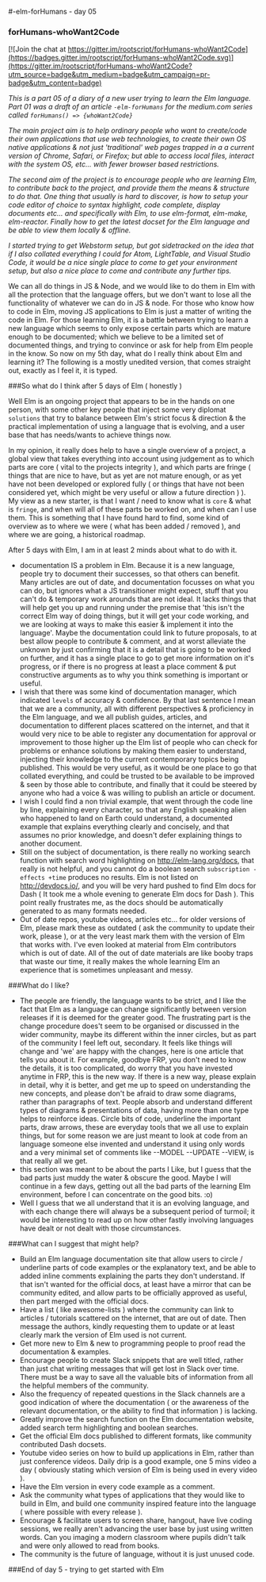 #-elm-forHumans - day 05
### forHumans-whoWant2Code

[![Join the chat at https://gitter.im/rootscript/forHumans-whoWant2Code](https://badges.gitter.im/rootscript/forHumans-whoWant2Code.svg)](https://gitter.im/rootscript/forHumans-whoWant2Code?utm_source=badge&utm_medium=badge&utm_campaign=pr-badge&utm_content=badge)

*This is a part 05 of a diary of a new user trying to learn the Elm language.  Part 01 was a draft of an article `-elm-forHumans` for the medium.com series called `forHumans() => {whoWant2Code}`*

*The main project aim is to help ordinary people who want to create/code their own applications that use web technologies, to create their own OS native applications & not just 'traditional' web pages trapped in a a current version of Chrome, Safari, or Firefox; but able to access local files, interact with the system OS, etc... with fewer browser based restrictions.*

*The second aim of the project is to encourage people who are learning Elm, to contribute back to the project, and provide them the means & structure to do that.  One thing that usually is hard to discover, is how to setup your code editor of choice to syntax highlight, code complete, display documents etc... and specifically with Elm, to use elm-format, elm-make, elm-reactor.  Finally how to get the latest docset for the Elm language and be able to view them locally & offline.*

*I started trying to get Webstorm setup, but got sidetracked on the idea that if I also collated everything I could for Atom, LightTable, and Visual Studio Code, it would be a nice single place to come to get your environment setup, but also a nice place to come and contribute any further tips.*

We can all do things in JS & Node, and we would like to do them in Elm with all the protection that the language offers, but we don't want to lose all the functionality of whatever we can do in JS & node.  For those who know how to code in Elm, moving JS applications to Elm is just a matter of writing the code in Elm.  For those learning Elm, it is a battle between trying to learn a new language which seems to only expose certain parts which are mature enough to be documented; which we believe to be a limited set of documented things, and trying to convince or ask for help from Elm people in the know.  So now on my 5th day, what do I really think about Elm and learning it?  The following is a mostly unedited version, that comes straight out, exactly as I feel it, it is typed.

###So what do I think after 5 days of Elm ( honestly )

Well Elm is an ongoing project that appears to be in the hands on one person, with some other key people that inject some very diplomat `solutions` that try to balance between Elm's strict focus & direction & the practical implementation of using a language that is evolving, and a user base that has needs/wants to achieve things now.

In my opinion, it really does help to have a single overview of a project, a global view that takes everything into account using judgement as to which parts are core ( vital to the projects integrity ), and which parts are fringe ( things that are nice to have, but as yet are not mature enough, or as yet have not been developed or explored fully ( or things that have not been considered yet, which might be very useful or allow a future direction ) ).  My view as a new starter, is that I want / need to know what is `core` & what is `fringe`, and when will all of these parts be worked on, and when can I use them.   This is something that I have found hard to find, some kind of overview as to where we were ( what has been added / removed ), and where we are going, a historical roadmap.

After 5 days with Elm, I am in at least 2 minds about what to do with it.

- documentation IS a problem in Elm.  Because it is a new language, people try to document their successes, so that others can benefit.  Many articles are out of date, and documentation focusses on what you can do, but ignores what a JS transitioner might expect, stuff that you can't do & temporary work arounds that are not ideal. It lacks things that will help get you up and running under the premise that 'this isn't the correct Elm way of doing things, but it will get your code working, and we are looking at ways to make this easier & implement it into the language'.  Maybe the documentation could link to future proposals, to at best allow people to contribute & comment, and at worst alleviate the unknown by just confirming that it is a detail that is going to be worked on further, and it has a single place to go to get more information on it's progress, or if there is no progress at least a place comment & put constructive arguments as to why you think something is important or useful.
- I wish that there was some kind of documentation manager, which indicated `levels` of accuracy & confidence.  By that last sentence I mean that we are a community, all with different perspectives & proficiency in the Elm language, and we all publish guides, articles, and documentation to different places scattered on the internet, and that it would very nice to be able to register any documentation for approval or improvement to those higher up the Elm list of people who can check for problems or enhance solutions by making them easier to understand, injecting their knowledge to the current contemporary topics being published.  This would be very useful, as it would be one place to go that collated everything, and could be trusted to be available to be improved & seen by those able to contribute, and finally that it could be steered by anyone who had a voice & was willing to publish an article or document.
- I wish I could find a non trivial example, that went through the code line by line, explaining every character, so that any English speaking alien who happened to land on Earth could understand, a documented example that explains everything clearly and concisely, and that assumes no prior knowledge, and doesn't defer explaining things to another document.
- Still on the subject of documentation, is there really no working search function with search word highlighting on <http://elm-lang.org/docs>, that really is not helpful, and you cannot do a boolean search `subscription -effects +time` produces no results.  Elm is not listed on <http://devdocs.io/>, and you will be very hard pushed to find Elm docs for Dash ( It took me a whole evening to generate Elm docs for Dash ).  This point really frustrates me, as the docs should be automatically generated to as many formats needed.
- Out of date repos, youtube videos, articles etc... for older versions of Elm, please mark these as outdated ( ask the community to update their work, please ), or at the very least mark them with the version of Elm that works with.  I've even looked at material from Elm contributors which is out of date.  All of the out of date materials are like booby traps that waste our time, it really makes the whole learning Elm an experience that is sometimes unpleasant and messy.

###What do I like?
- The people are friendly, the language wants to be strict, and I like the fact that Elm as a language can change significantly between version releases if it is deemed for the greater good.  The frustrating part is the change procedure does't seem to be organised or discussed in the wider community, maybe its different within the inner circles, but as part of the community I feel left out, secondary.  It feels like things will change and 'we' are happy with the changes, here is one article that tells you about it.  For example, goodbye FRP, you don't need to know the details, it is too complicated, do worry that you have invested anytime in FRP, this is the new way.  If there is a new way, please explain in detail, why it is better, and get me up to speed on understanding the new concepts, and please don't be afraid to draw some diagrams, rather than paragraphs of text.  People absorb and understand different types of diagrams & presentations of data, having more than one type helps to reinforce ideas. Circle bits of code, underline the important parts, draw arrows, these are everyday tools that we all use to explain things, but for some reason we are just meant to look at code from an language someone else invented and understand it using only words and a very minimal set of comments like --MODEL --UPDATE --VIEW, is that really all we get.
- this section was meant to be about the parts I Like, but I guess that the bad parts just muddy the water & obscure the good.  Maybe I will continue in a few days, getting out all the bad parts of the learning Elm environment, before I can concentrate on the good bits. :o)
- Well I guess that we all understand that it is an evolving language, and with each change there will always be a subsequent period of turmoil; it would be interesting to read up on how other fastly involving languages have dealt or not dealt with those circumstances.

###What can I suggest that might help?
- Build an Elm language documentation site that allow users to circle / underline parts of code examples or the explanatory text, and be able to added inline comments explaining the parts they don't understand.  If that isn't wanted for the official docs, at least have a mirror that can be community edited, and allow parts to be officially approved as useful, then part merged with the official docs. 
- Have a list ( like awesome-lists ) where the community can link to articles / tutorials scattered on the internet, that are out of date.  Then message the authors, kindly requesting them to update or at least clearly mark the version of Elm used is not current.
- Get more new to Elm & new to programming people to proof read the documentation & examples.
- Encourage people to create Slack snippets that are well titled, rather than just chat writing messages that will get lost in Slack over time.  There must be a way to save all the valuable bits of information from all the helpful members of the community.
- Also the frequency of repeated questions in the Slack channels are a good indication of where the documentation ( or the awareness of the relevant documentation, or the ability to find that information ) is lacking.
- Greatly improve the search function on the Elm documentation website, added search term highlighting and boolean searches.
- Get the official Elm docs published to different formats, like community contributed Dash docsets.
- Youtube video series on how to build up applications in Elm, rather than just conference videos.  Daily drip is a good example, one 5 mins video a day ( obviously stating which version of Elm is being used in every video ).
- Have the Elm version in every code example as a comment.
- Ask the community what types of applications that they would like to build in Elm, and build one community inspired feature into the language ( where possible with every release ).
- Encourage & facilitate users to screen share, hangout, have live coding sessions, we really aren't advancing the user base by just using written words.  Can you imaging a modern classroom where pupils didn't talk and were only allowed to read from books.
- The community is the future of language, without it is just unused code.



 
###End of day 5 - trying to get started with Elm